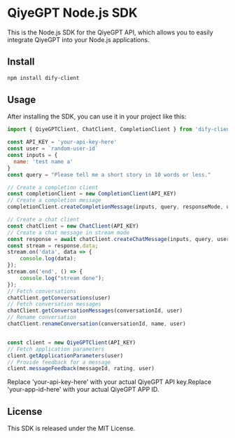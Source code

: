 # QiyeGPT Node.js SDK
This is the Node.js SDK for the QiyeGPT API, which allows you to easily integrate QiyeGPT into your Node.js applications.

## Install
```bash
npm install dify-client
```

## Usage
After installing the SDK, you can use it in your project like this:

```js
import { QiyeGPTClient, ChatClient, CompletionClient } from 'dify-client'

const API_KEY = 'your-api-key-here'
const user = `random-user-id`
const inputs = {
  name: 'test name a'
}
const query = "Please tell me a short story in 10 words or less."

// Create a completion client
const completionClient = new CompletionClient(API_KEY)
// Create a completion message
completionClient.createCompletionMessage(inputs, query, responseMode, user)

// Create a chat client
const chatClient = new ChatClient(API_KEY)
// Create a chat message in stream mode
const response = await chatClient.createChatMessage(inputs, query, user, true, null)
const stream = response.data;
stream.on('data', data => {
    console.log(data);
});
stream.on('end', () => {
    console.log("stream done");
});
// Fetch conversations
chatClient.getConversations(user)
// Fetch conversation messages
chatClient.getConversationMessages(conversationId, user)
// Rename conversation
chatClient.renameConversation(conversationId, name, user)


const client = new QiyeGPTClient(API_KEY)
// Fetch application parameters
client.getApplicationParameters(user)
// Provide feedback for a message
client.messageFeedback(messageId, rating, user)

```

Replace 'your-api-key-here' with your actual QiyeGPT API key.Replace 'your-app-id-here' with your actual QiyeGPT APP ID.

## License
This SDK is released under the MIT License.
